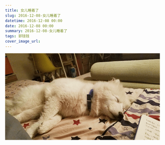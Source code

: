 ```yaml
---
title: 女儿睡着了
slug: 2016-12-08-女儿睡着了
datetime: 2016-12-08 00:00
date: 2016-12-08 00:00
summary: 2016-12-08-女儿睡着了
tags: 郭钱钱
cover_image_url: 
---
```

![69133-a0z8whfxd24.png](../assets/2019/09/3874135606.png)